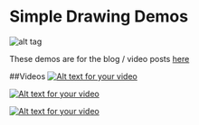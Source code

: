 # Simple Drawing Demos
![alt tag](http://nccastaff.bournemouth.ac.uk/jmacey/GraphicsLib/Demos/Drawing.png)

These demos are for the blog / video posts [here](http://jonmacey.blogspot.co.uk/2014/11/drawing-with-modern-opengl.html)

##Videos
[![Alt text for your video](http://img.youtube.com/vi/nRm-szvVUP8/0.jpg)](https://www.youtube.com/watch?v=nRm-szvVUP8&feature=youtube_gdata_player)

[![Alt text for your video](http://img.youtube.com/vi/uX56LM_1QDY/0.jpg)](https://www.youtube.com/watch?v=uX56LM_1QDY&feature=youtube_gdata_player)

[![Alt text for your video](http://img.youtube.com/vi/LcRLD1J7Jp4/0.jpg)](https://www.youtube.com/watch?v=LcRLD1J7Jp4&feature=youtube_gdata_player)


